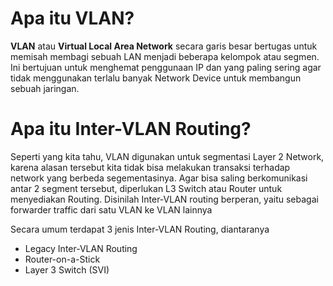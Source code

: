 # Apa itu VLAN?
**VLAN** atau **Virtual Local Area Network** secara garis besar bertugas untuk memisah membagi sebuah LAN menjadi beberapa kelompok atau segmen. Ini bertujuan untuk menghemat penggunaan IP dan yang paling sering agar tidak menggunakan terlalu banyak Network Device untuk membangun sebuah jaringan.

# Apa itu Inter-VLAN Routing?

Seperti yang kita tahu, VLAN digunakan untuk segmentasi Layer 2 Network, karena alasan tersebut kita tidak bisa melakukan transaksi terhadap network yang berbeda segementasinya. Agar bisa saling berkomunikasi antar 2 segment tersebut, diperlukan L3 Switch atau Router untuk menyediakan Routing. Disinilah Inter-VLAN routing berperan, yaitu sebagai forwarder traffic dari satu VLAN ke VLAN lainnya

Secara umum terdapat 3 jenis Inter-VLAN Routing, diantaranya

- Legacy Inter-VLAN Routing
- Router-on-a-Stick
- Layer 3 Switch (SVI)

